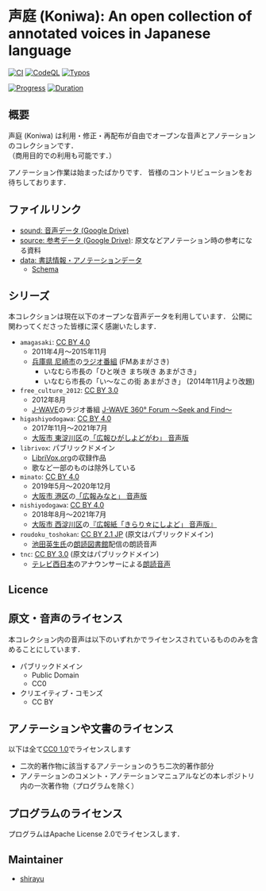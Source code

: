 
# 声庭 (Koniwa): An open collection of annotated voices in Japanese language

[![CI](https://github.com/koniwa/koniwa/actions/workflows/ci.yml/badge.svg)](https://github.com/koniwa/koniwa/actions/workflows/ci.yml)
[![CodeQL](https://github.com/koniwa/koniwa/actions/workflows/codeql-analysis.yml/badge.svg)](https://github.com/koniwa/koniwa/actions/workflows/codeql-analysis.yml)
[![Typos](https://github.com/koniwa/koniwa/actions/workflows/typos.yml/badge.svg)](https://github.com/koniwa/koniwa/actions/workflows/typos.yml)

[![Progress](https://koniwa.github.io/koniwa/badge/progress.svg)](https://koniwa.github.io/koniwa/stat.json)
[![Duration](https://koniwa.github.io/koniwa/badge/duration.svg)](https://koniwa.github.io/koniwa/stat.json)

## 概要

声庭 (Koniwa) は利用・修正・再配布が自由でオープンな音声とアノテーションのコレクションです．  
（商用目的での利用も可能です．）

アノテーション作業は始まったばかりです．
皆様のコントリビューションをお待ちしております．

## ファイルリンク

- [sound: 音声データ (Google Drive)](https://drive.google.com/drive/folders/1edUnYJpT8y0ZmAQSE_fJPQ6VnNBS6qWA)
- [source: 参考データ (Google Drive)](https://drive.google.com/drive/folders/1yLZtynAznjVepfAgEVFtbiP0xhCGMmo2): 原文などアノテーション時の参考になる資料
- [data: 書誌情報・アノテーションデータ](data)
    - [Schema](scripts/schema.py)

## シリーズ

本コレクションは現在以下のオープンな音声データを利用しています．
公開に関わってくださった皆様に深く感謝いたします．

- ``amagasaki``: [CC BY 4.0](https://creativecommons.org/licenses/by/4.0/deed.ja)
    - 2011年4月〜2015年11月
    - [兵庫県 尼崎市](https://www.city.amagasaki.hyogo.jp/)の[ラジオ番組](https://www.city.amagasaki.hyogo.jp/op_data/1000916/1001317/1001355.html) (FMあまがさき)
        - いなむら市長の「ひと咲き まち咲き あまがさき」
        - いなむら市長の「い～なこの街 あまがさき」 (2014年11月より改題)
- ``free_culture_2012``: [CC BY 3.0](https://creativecommons.org/licenses/by/3.0/deed.ja)
    - 2012年8月
    - [J-WAVE](https://www.j-wave.co.jp/)のラジオ番組 [J-WAVE 360° Forum 〜Seek and Find〜](https://soundcloud.com/jwave360)
- ``higashiyodogawa``: [CC BY 4.0](https://creativecommons.org/licenses/by/4.0/deed.ja)
    - 2017年11月〜2021年7月
    - [大阪市 東淀川区](https://www.city.osaka.lg.jp/higashiyodogawa/)の[「広報ひがしよどがわ」 音声版](https://www.city.osaka.lg.jp/higashiyodogawa/category/3274-1-0-0-0-0-0-0-0-0.html)
- ``librivox``: パブリックドメイン
    - [LibriVox.org](https://librivox.org/)の収録作品
    - 歌など一部のものは除外している
- ``minato``: [CC BY 4.0](https://creativecommons.org/licenses/by/4.0/deed.ja)
    - 2019年5月〜2020年12月
    - [大阪市 港区](https://www.city.osaka.lg.jp/minato/)の[「広報みなと」 音声版](https://www.city.osaka.lg.jp/minato/category/3179-4-0-0-0-0-0-0-0-0.html)
- ``nishiyodogawa``: [CC BY 4.0](https://creativecommons.org/licenses/by/4.0/deed.ja)
    - 2018年8月〜2021年7月
    - [大阪市 西淀川区](https://www.city.osaka.lg.jp/nishiyodogawa/)の[『広報紙「きらり☆にしよど」 音声版』](https://www.city.osaka.lg.jp/nishiyodogawa/category/3258-6-0-0-0-0-0-0-0-0.html)
- ``roudoku_toshokan``: [CC BY 2.1 JP](https://creativecommons.org/licenses/by-sa/2.1/jp/) (原文はパブリックドメイン)
    - [池田英生氏](http://nergui.sakura.ne.jp/who.html)の[朗読図書館](http://nergui.sakura.ne.jp/library.html)配信の朗読音声
- ``tnc``: [CC BY 3.0](https://creativecommons.org/licenses/by/3.0/deed.ja) (原文はパブリックドメイン)
    - [テレビ西日本](https://www.tnc.co.jp/)のアナウンサーによる[朗読音声](https://www.tnc.co.jp/forchildren/roudoku)

## Licence

## 原文・音声のライセンス

本コレクション内の音声は以下のいずれかでライセンスされているもののみを含めることにしています．

- パブリックドメイン
    - Public Domain
    - CC0
- クリエイティブ・コモンズ
    - CC BY

## アノテーションや文書のライセンス

以下は全て[CC0 1.0](https://creativecommons.org/publicdomain/zero/1.0/)でライセンスします

- 二次的著作物に該当するアノテーションのうち二次的著作部分
- アノテーションのコメント・アノテーションマニュアルなどの本レポジトリ内の一次著作物（プログラムを除く）

## プログラムのライセンス

プログラムはApache License 2.0でライセンスします．

## Maintainer

- [shirayu](https://github.com/shirayu)
